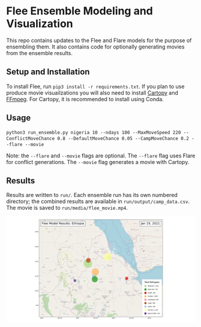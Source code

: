 # Flee Ensemble Modeling and Visualization

This repo contains updates to the Flee and Flare models for the purpose of ensembling them. It also contains code for optionally generating movies from the ensemble results.

## Setup and Installation

To install Flee, run `pip3 install -r requirements.txt`. If you plan to use produce movie visuailzations you will also need to install [Cartopy](https://scitools.org.uk/cartopy/docs/latest/installing.html) and [FFmpeg](https://www.ffmpeg.org/download.html). For Cartopy, it is recommended to install using Conda.

## Usage

```
python3 run_ensemble.py nigeria 10 --ndays 100 --MaxMoveSpeed 220 --ConflictMoveChance 0.8 --DefaultMoveChance 0.05 --CampMoveChance 0.2 --flare --movie
```

Note: the `--flare` and `--movie` flags are optional. The `--flare` flag uses Flare for conflict generations. The `--movie` flag generates a movie with Cartopy.

## Results

Results are written to `run/`. Each ensemble run has its own numbered directory; the combined results are available in `run/output/camp_data.csv`. The movie is saved to `run/media/flee_movie.mp4`.

![Example Map](imgs/example_map.png)

